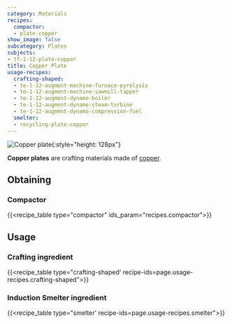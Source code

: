 ```yaml
---
category: Materials
recipes:
  compactor:
  - plate-copper
show_image: false
subcategory: Plates
subjects:
- tf-1-12-plate-copper
title: Copper Plate
usage-recipes:
  crafting-shaped:
  - te-1-12-augment-machine-furnace-pyrolysis
  - te-1-12-augment-machine-sawmill-tapper
  - te-1-12-augment-dynamo-boiler
  - te-1-12-augment-dynamo-steam-turbine
  - te-1-12-augment-dynamo-compression-fuel
  smelter:
  - recycling-plate-copper
---
```


![Copper plate](/images/docs/1.12/thermal-foundation/plate-copper.png){:style="height: 128px"}


**Copper plates** are crafting materials made of [copper](../copper-ingot/).


Obtaining
---------

### Compactor
{{<recipe_table type="compactor" ids_param="recipes.compactor">}}


Usage
-----

### Crafting ingredient
{{<recipe_table type="crafting-shaped' recipe-ids=page.usage-recipes.crafting-shaped">}}

### Induction Smelter ingredient
{{<recipe_table type="smelter' recipe-ids=page.usage-recipes.smelter">}}
